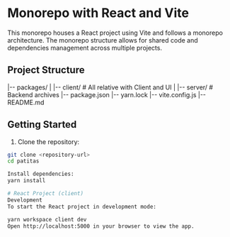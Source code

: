 # Monorepo with React and Vite

This monorepo houses a React project using Vite and follows a monorepo architecture. The monorepo structure allows for shared code and dependencies management across multiple projects.

## Project Structure

|-- packages/
| |-- client/ # All relative with Client and UI
| |-- server/ # Backend archives
|-- package.json
|-- yarn.lock
|-- vite.config.js
|-- README.md

## Getting Started

1. Clone the repository:

```bash
git clone <repository-url>
cd patitas

Install dependencies:
yarn install

# React Project (client)
Development
To start the React project in development mode:

yarn workspace client dev
Open http://localhost:5000 in your browser to view the app.


